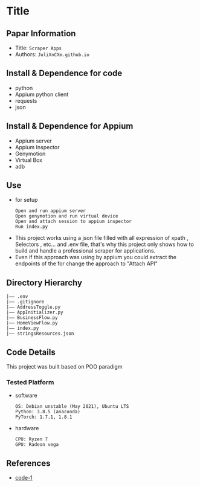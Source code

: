 Title
===
## Papar Information
- Title:  `Scraper Apps`
- Authors:  `JuliXnCXm.github.io`

## Install & Dependence for code
- python
- Appium python client
- requests
- json

## Install & Dependence for Appium
- Appium server
- Appium Inspector
- Genymotion
- Virtual Box
- adb 

## Use
- for setup
  ```
  Open and run appium server
  Open genymotion and run virtual device
  Open and attach session to appium inspector
  Run index.py
  ```
- This project works using a json file filled with all expression of xpath , Selectors , etc... and .env file, that's why this project only shows how to build and handle a professional scraper for applications. 
- Even if this approach was using by appium you could extract the endpoints of the for change the approach to "Attach API"

## Directory Hierarchy
```
|—— .env
|—— .gitignore
|—— AddressToggle.py
|—— AppInitializer.py
|—— BusinessFlow.py
|—— HomeViewFlow.py
|—— index.py
|—— stringsResources.json
```
## Code Details

  This project was built based on POO paradigm 
### Tested Platform
- software
  ```
  OS: Debian unstable (May 2021), Ubuntu LTS
  Python: 3.8.5 (anaconda)
  PyTorch: 1.7.1, 1.8.1
  ```
- hardware
  ```
  CPU: Ryzen 7
  GPU: Radeon vega
  ```
## References
- [code-1](https://github.com/JuliXnCXm)
  